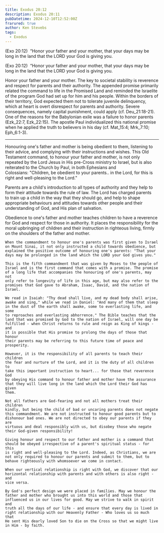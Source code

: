 ```yaml
---
title: Exodus 20:12
description: Exodus 20:11
pubDatetime: 2024-12-10T12:52:00Z
frarured: true
author: Ken Stevebs
tags:
  - Exodus
---
```


(Exo 20:12)  “Honor your father and your mother, that your days may be long in the land that the LORD 
your God is giving you.


(Exo 20:12)  “Honor your father and your mother, that your days may be long in the land that the LORD 
your God is giving you.


Honor your father and your mother. The key to societal stability is reverence and respect 
for parents and their authority. The appended promise primarily related the command to life 
in the Promised Land and reminded the Israelite of the program God had set up for him and his 
people. Within the borders of their territory, God expected them not to tolerate juvenile 
delinquency, which at heart is overt disrespect for parents and authority. Severe 
consequences, namely capital punishment, could apply (cf. Deu_21:18-21). One of the reasons 
for the Babylonian exile was a failure to honor parents (Ezk_22:7, Ezk_22:15). 
The apostle Paul individualized this national promise when he applied the truth to believers 
in his day (cf. Mat_15:4; Mrk_7:10; Eph_6:1-3).


--------------------------------------------------------------------------------------------------

Honouring one's father and mother is being obedient to them, listening to
their advice, and complying with their instructions and wishes. This Old
Testament command, to honour your father and mother, is not only repeated by
the Lord Jesus in His pre-Cross ministry to Israel, but is also reiterated
to the Church by Paul, in both Ephesians and Colossians: "Children, be
obedient to your parents.. in the Lord, for this is right and well-pleasing
to the Lord."

Parents are a child's introduction to all types of authority and they help
to form their attitude towards the rule of law. The Lord has charged parents
to train up a child in the way that they should go, and help to shape
appropriate behaviours and attitudes towards other people and their
understanding of God, and His plan of salvation.

Obedience to one's father and mother teaches children to have a reverence
for God and respect for those in authority. It places the responsibility for
    the moral upbringing of children and their instruction in righteous
    living, firmly on the shoulders of the father and mother.

    When the commandment to honour one's parents was first given to Israel
    on Mount Sinai, it not only instructed a child towards obedience, but
    explained the positive outcome of honouring one's parents: "That your
    days may be prolonged in the land which the LORD your God gives you."

    This is the fifth commandment that was given by Moses to the people of
    Israel and is the first command that comes with a promise. The promise
    of a long life that accompanies the honouring of one's parents, may not
    only refer to longevity of life in this age, but may also refer to the
    promises that God gave to Abraham, Isaac, David, and the nation of
    Israel.

    We read in Isaiah: "Thy dead shall live, and my dead body shall arise,
    awake and sing," while we read in Daniel: "And many of them that sleep
    in the dust of the earth shall awake, some to everlasting life, and some
    to reproaches and everlasting abhorrence." The Bible teaches that the
    land that was promised by God to the nation of Israel, will one day be
    fulfilled - when Christ returns to rule and reign as King of kings - and
    it is possible that His promise to prolong the days of those that honour
    their parents may be referring to this future time of peace and
    prosperity.

    However, it is the responsibility of all parents to teach their children
    the fear and nurture of the Lord, and it is the duty of all children to
    take this important instruction to heart... for those that reverence God
    by obeying His command to honour father and mother have the assurance
    that they will live long in the land which the Lord their God has given
    them.

    Not all fathers are God-fearing and not all mothers treat their children
    kindly, but being the child of bad or uncaring parents does not negate
    this commandment. We are not instructed to honour good parents but to
    dishonour bad ones. We are not directed to obey our parents if they are
    virtuous and deal responsibly with us, but disobey those who negate
    their God-given responsibility!

    Giving honour and respect to our father and mother is a command that
    should be obeyed irrespective of a parent's spiritual status - for this
    is right and well-pleasing to the Lord. Indeed, as Christians, we are
    not only required to honour our parents and submit to them, but to
    behave righteously with whomsoever we come in contact.

    When our vertical relationship is right with God, we discover that our
    horizontal relationship with parents and with others is also right - and
    vice versa.

    By God's perfect design we were placed in families. May we honour the
    father and mother who brought us into this world and those that
    influenced us in our lives for good. May we strive to walk in spirit and
    truth all the days of our life - and ensure that every day is lived in
    right relationship with our Heavenly Father - Who loves us so much that
    He sent His dearly loved Son to die on the Cross so that we might live
    in Him - by faith.





